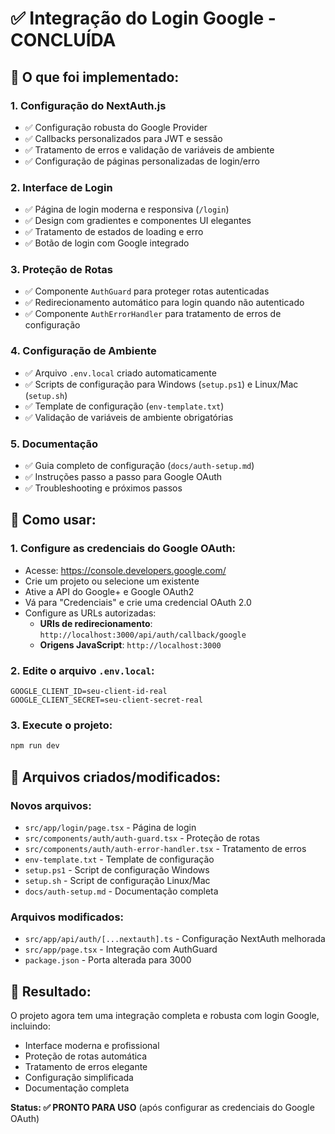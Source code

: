 # ✅ Integração do Login Google - CONCLUÍDA

## 🎯 O que foi implementado:

### 1. **Configuração do NextAuth.js**
- ✅ Configuração robusta do Google Provider
- ✅ Callbacks personalizados para JWT e sessão
- ✅ Tratamento de erros e validação de variáveis de ambiente
- ✅ Configuração de páginas personalizadas de login/erro

### 2. **Interface de Login**
- ✅ Página de login moderna e responsiva (`/login`)
- ✅ Design com gradientes e componentes UI elegantes
- ✅ Tratamento de estados de loading e erro
- ✅ Botão de login com Google integrado

### 3. **Proteção de Rotas**
- ✅ Componente `AuthGuard` para proteger rotas autenticadas
- ✅ Redirecionamento automático para login quando não autenticado
- ✅ Componente `AuthErrorHandler` para tratamento de erros de configuração

### 4. **Configuração de Ambiente**
- ✅ Arquivo `.env.local` criado automaticamente
- ✅ Scripts de configuração para Windows (`setup.ps1`) e Linux/Mac (`setup.sh`)
- ✅ Template de configuração (`env-template.txt`)
- ✅ Validação de variáveis de ambiente obrigatórias

### 5. **Documentação**
- ✅ Guia completo de configuração (`docs/auth-setup.md`)
- ✅ Instruções passo a passo para Google OAuth
- ✅ Troubleshooting e próximos passos

## 🚀 Como usar:

### 1. **Configure as credenciais do Google OAuth:**
   - Acesse: https://console.developers.google.com/
   - Crie um projeto ou selecione um existente
   - Ative a API do Google+ e Google OAuth2
   - Vá para "Credenciais" e crie uma credencial OAuth 2.0
   - Configure as URLs autorizadas:
     - **URIs de redirecionamento**: `http://localhost:3000/api/auth/callback/google`
     - **Origens JavaScript**: `http://localhost:3000`

### 2. **Edite o arquivo `.env.local`:**
   ```env
   GOOGLE_CLIENT_ID=seu-client-id-real
   GOOGLE_CLIENT_SECRET=seu-client-secret-real
   ```

### 3. **Execute o projeto:**
   ```bash
   npm run dev
   ```

## 🔧 Arquivos criados/modificados:

### Novos arquivos:
- `src/app/login/page.tsx` - Página de login
- `src/components/auth/auth-guard.tsx` - Proteção de rotas
- `src/components/auth/auth-error-handler.tsx` - Tratamento de erros
- `env-template.txt` - Template de configuração
- `setup.ps1` - Script de configuração Windows
- `setup.sh` - Script de configuração Linux/Mac
- `docs/auth-setup.md` - Documentação completa

### Arquivos modificados:
- `src/app/api/auth/[...nextauth].ts` - Configuração NextAuth melhorada
- `src/app/page.tsx` - Integração com AuthGuard
- `package.json` - Porta alterada para 3000

## 🎉 Resultado:

O projeto agora tem uma integração completa e robusta com login Google, incluindo:
- Interface moderna e profissional
- Proteção de rotas automática
- Tratamento de erros elegante
- Configuração simplificada
- Documentação completa

**Status: ✅ PRONTO PARA USO** (após configurar as credenciais do Google OAuth)
